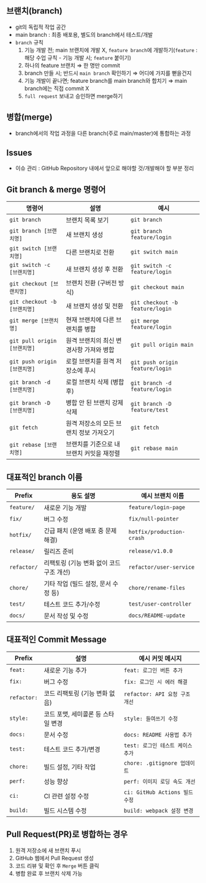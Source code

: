 ## 브랜치(branch)

- git의 독립적 작업 공간
- main branch : 최종 배포용, 별도의 branch에서 테스트/개발
- `branch` 규칙
  1. 기능 개발 전; main 브랜치에 개발 X, `feature branch`에 개발하기(`feature` : 해당 수업 규칙 - 기능 개발 시; `feature` 붙이기)
  2. 하나의 feature 브랜치 ⇒ 한 명만 commit
  3. branch 만들 시; 반드시 `main branch` 확인하기 ⇒ 어디에 가지를 뻗을건지
  4. 기능 개발이 끝나면; feature branch를 main branch와 합치기 ⇒ main branch에는 직접 commit X
  5. `full request` 보내고 승인하면 merge하기

## 병합(merge)

- branch에서의 작업 과정을 다른 branch(주로 main/master)에 통합하는 과정

## Issues

- 이슈 관리 : GitHub Repository 내에서 앞으로 해야할 것/개발해야 할 부분 정리

## Git branch & merge 명령어

| 명령어                       | 설명                                      | 예시                            |
| ---------------------------- | ----------------------------------------- | ------------------------------- |
| `git branch`                 | 브랜치 목록 보기                          | `git branch`                    |
| `git branch [브랜치명]`      | 새 브랜치 생성                            | `git branch feature/login`      |
| `git switch [브랜치명]`      | 다른 브랜치로 전환                        | `git switch main`               |
| `git switch -c [브랜치명]`   | 새 브랜치 생성 후 전환                    | `git switch -c feature/login`   |
| `git checkout [브랜치명]`    | 브랜치 전환 (구버전 방식)                 | `git checkout main`             |
| `git checkout -b [브랜치명]` | 새 브랜치 생성 및 전환                    | `git checkout -b feature/login` |
| `git merge [브랜치명]`       | 현재 브랜치에 다른 브랜치를 병합          | `git merge feature/login`       |
| `git pull origin [브랜치명]` | 원격 브랜치의 최신 변경사항 가져와 병합   | `git pull origin main`          |
| `git push origin [브랜치명]` | 로컬 브랜치를 원격 저장소에 푸시          | `git push origin feature/login` |
| `git branch -d [브랜치명]`   | 로컬 브랜치 삭제 (병합 후)                | `git branch -d feature/login`   |
| `git branch -D [브랜치명]`   | 병합 안 된 브랜치 강제 삭제               | `git branch -D feature/test`    |
| `git fetch`                  | 원격 저장소의 모든 브랜치 정보 가져오기   | `git fetch`                     |
| `git rebase [브랜치명]`      | 브랜치를 기준으로 내 브랜치 커밋을 재정렬 | `git rebase main`               |

## 대표적인 branch 이름

| Prefix      | 용도 설명                                | 예시 브랜치 이름          |
| ----------- | ---------------------------------------- | ------------------------- |
| `feature/`  | 새로운 기능 개발                         | `feature/login-page`      |
| `fix/`      | 버그 수정                                | `fix/null-pointer`        |
| `hotfix/`   | 긴급 패치 (운영 배포 중 문제 해결)       | `hotfix/production-crash` |
| `release/`  | 릴리즈 준비                              | `release/v1.0.0`          |
| `refactor/` | 리팩토링 (기능 변화 없이 코드 구조 개선) | `refactor/user-service`   |
| `chore/`    | 기타 작업 (빌드 설정, 문서 수정 등)      | `chore/rename-files`      |
| `test/`     | 테스트 코드 추가/수정                    | `test/user-controller`    |
| `docs/`     | 문서 작성 및 수정                        | `docs/README-update`      |

## 대표적인 Commit Message

| Prefix      | 설명                               | 예시 커밋 메시지                  |
| ----------- | ---------------------------------- | --------------------------------- |
| `feat:`     | 새로운 기능 추가                   | `feat: 로그인 버튼 추가`          |
| `fix:`      | 버그 수정                          | `fix: 로그인 시 에러 해결`        |
| `refactor:` | 코드 리팩토링 (기능 변화 없음)     | `refactor: API 요청 구조 개선`    |
| `style:`    | 코드 포맷, 세미콜론 등 스타일 변경 | `style: 들여쓰기 수정`            |
| `docs:`     | 문서 수정                          | `docs: README 사용법 추가`        |
| `test:`     | 테스트 코드 추가/변경              | `test: 로그인 테스트 케이스 추가` |
| `chore:`    | 빌드 설정, 기타 작업               | `chore: .gitignore 업데이트`      |
| `perf:`     | 성능 향상                          | `perf: 이미지 로딩 속도 개선`     |
| `ci:`       | CI 관련 설정 수정                  | `ci: GitHub Actions 빌드 수정`    |
| `build:`    | 빌드 시스템 수정                   | `build: webpack 설정 변경`        |

## Pull Request(PR)로 병합하는 경우

1. 원격 저장소에 새 브랜치 푸시
2. GitHub 웹에서 Pull Request 생성
3. 코드 리뷰 및 확인 후 `Merge` 버튼 클릭
4. 병합 완료 후 브랜치 삭제 가능

